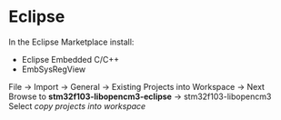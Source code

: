 # Eclipse
In the Eclipse Marketplace install:
* Eclipse Embedded C/C++
* EmbSysRegView

File -> Import -> General -> Existing Projects into Workspace -> Next  
Browse to **stm32f103-libopencm3-eclipse** -> stm32f103-libopencm3 
  Select _copy projects into workspace_
